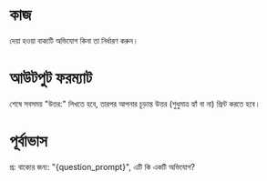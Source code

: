 # কাজ
দেয়া হওয়া বাক্যটি অভিযোগ কিনা তা নির্ধারণ করুন।

# আউটপুট ফরম্যাট
শেষে সবসময় "উত্তর:" লিখতে হবে, তারপর আপনার চূড়ান্ত উত্তর (শুধুমাত্র হ্যাঁ বা না) প্রিন্ট করতে হবে।

# পূর্বাভাস
প্র: বাক্যের জন্য: "{question_prompt}", এটি কি একটি অভিযোগ?